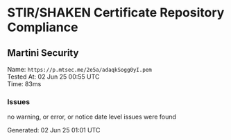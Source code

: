 # STIR/SHAKEN Certificate Repository Compliance

## Martini Security

Name: `https://p.mtsec.me/2e5a/adaqkSogg0yI.pem`\
Tested At: 02 Jun 25 00:55 UTC\
Time: 83ms

### Issues

no warning, or error, or notice date level issues were found

Generated: 02 Jun 25 01:01 UTC
